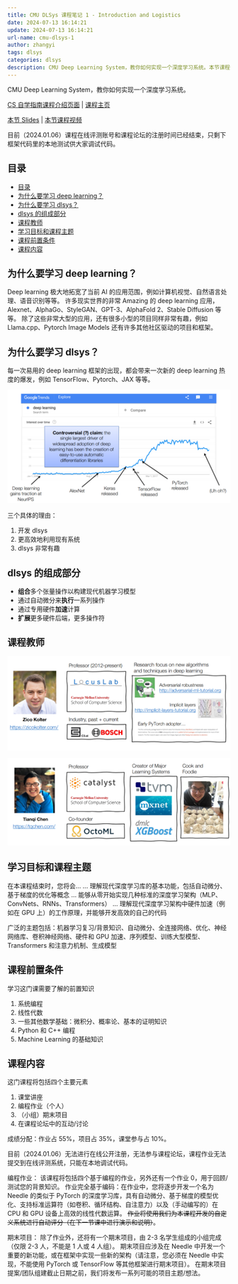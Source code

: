 ```yaml
---
title: CMU DLSys 课程笔记 1 - Introduction and Logistics
date: 2024-07-13 16:14:21
update: 2024-07-13 16:14:21
url-name: cmu-dlsys-1
author: zhangyi
tags: dlsys
categories: dlsys
description: CMU Deep Learning System，教你如何实现一个深度学习系统。本节课程介绍了为什么要学习 deep learning 和 dlsys，dlsys 的组成部分，课程教师，学习目标和课程主题，课程前置条件，课程内容。
---
```


CMU Deep Learning System，教你如何实现一个深度学习系统。

[CS 自学指南课程介绍页面](https://csdiy.wiki/%E6%9C%BA%E5%99%A8%E5%AD%A6%E4%B9%A0%E7%B3%BB%E7%BB%9F/CMU10-414/) | [课程主页](https://dlsyscourse.org/lectures/)

[本节 Slides](https://dlsyscourse.org/slides/intro.pdf) | [本节课程视频](https://www.bilibili.com/video/BV1Rg4y137jH?p=2&vd_source=07d6eec55261917555a5d7fb4429cab9)

目前（2024.01.06）课程在线评测账号和课程论坛的注册时间已经结束，只剩下框架代码里的本地测试供大家调试代码。

## 目录

- [目录](#目录)
- [为什么要学习 deep learning？](#为什么要学习-deep-learning)
- [为什么要学习 dlsys？](#为什么要学习-dlsys)
- [dlsys 的组成部分](#dlsys-的组成部分)
- [课程教师](#课程教师)
- [学习目标和课程主题](#学习目标和课程主题)
- [课程前置条件](#课程前置条件)
- [课程内容](#课程内容)

## 为什么要学习 deep learning？

Deep learning 极大地拓宽了当前 AI 的应用范围，例如计算机视觉、自然语言处理、语音识别等等。
许多现实世界的非常 Amazing 的 deep learning 应用，Alexnet、AlphaGo、StyleGAN、GPT-3、AlphaFold 2、Stable Diffusion 等等。
除了这些非常大型的应用，还有很多小型的项目同样非常有趣，例如 Llama.cpp、Pytorch Image Models 还有许多其他社区驱动的项目和框架。

## 为什么要学习 dlsys？

每一次易用的 deep learning 框架的出现，都会带来一次新的 deep learning 热度的爆发，例如 TensorFlow、Pytorch、JAX 等等。

![深度学习热度曲线](./cmu-dlsys-1/dltrends.png)

三个具体的理由：

1. 开发 dlsys
2. 更高效地利用现有系统
3. dlsys 非常有趣

## dlsys 的组成部分

- **组合**多个张量操作以构建现代机器学习模型
- 通过自动微分来**执行**一系列操作
- 通过专用硬件**加速**计算
- **扩展**更多硬件后端，更多操作符

## 课程教师

![Zico](cmu-dlsys-1/Zico.png)

![Tianqi](cmu-dlsys-1/Tianqi.png)

## 学习目标和课程主题

在本课程结束时，您将会…
… 理解现代深度学习库的基本功能，包括自动微分、基于梯度的优化等概念
… 能够从零开始实现几种标准的深度学习架构（MLP、ConvNets、RNNs、Transformers）
… 理解现代深度学习架构中硬件加速（例如在 GPU 上）的工作原理，并能够开发高效的自己的代码

广泛的主题包括：机器学习复习/背景知识、自动微分、全连接网络、优化、神经网络库、卷积神经网络、硬件和 GPU 加速、序列模型、训练大型模型、Transformers 和注意力机制、生成模型

## 课程前置条件

学习这门课需要了解的前置知识

1. 系统编程
2. 线性代数
3. 一些其他数学基础：微积分、概率论、基本的证明知识
4. Python 和 C++ 编程
5. Machine Learning 的基础知识

## 课程内容

这门课程将包括四个主要元素

1. 课堂讲座
2. 编程作业（个人）
3. （小组）期末项目
4. 在课程论坛中的互动/讨论

成绩分配：作业占 55%，项目占 35%，课堂参与占 10%。

目前（2024.01.06）无法进行在线公开注册，无法参与课程论坛，课程作业无法提交到在线评测系统，只能在本地调试代码。

编程作业：
该课程将包括四个基于编程的作业，另外还有一个作业 0，用于回顾/测试您的背景知识。
作业完全基于编码：在作业中，您将逐步开发一个名为 Needle 的类似于 PyTorch 的深度学习库，具有自动微分、基于梯度的模型优化、支持标准运算符（如卷积、循环结构、自注意力）以及（手动编写的）在 CPU 和 GPU 设备上高效的线性代数运算。
~~作业将使用我们为本课程开发的自定义系统进行自动评分（在下一节课中进行演示和说明）~~。

期末项目：
除了作业外，还将有一个期末项目，由 2-3 名学生组成的小组完成（仅限 2-3 人，不能是 1 人或 4 人组）。
期末项目应涉及在 Needle 中开发一个重要的新功能，或在框架中实现一些新的架构（请注意，您必须在 Needle 中实现，不能使用 PyTorch 或 TensorFlow 等其他框架进行期末项目）。
在期末项目提案/团队组建截止日期之前，我们将发布一系列可能的项目主题/想法。

